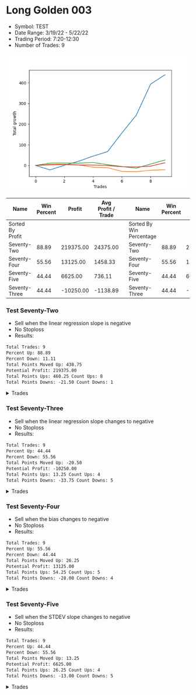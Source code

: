 # Long Golden 003 
- Symbol: TEST
- Date Range: 3/19/22 - 5/22/22
- Trading Period: 7:20-12:30
- Number of Trades: 9

![Plot](LongGolden003TEST.png)

| Name | Win Percent | Profit | Avg Profit / Trade |     | Name | Win Percent | Profit | Avg Profit / Trade |
| ---- | ----------- | ------ | ------------------ | --- | ---- | ----------- | ------ | ------------------ |
| Sorted By <br> Profit | | | | | Sorted By <br> Win Percentage ||||
| Seventy-Two | 88.89 | 219375.00 | 24375.00 |     | Seventy-Two | 88.89 | 219375.00 | 24375.00 |
| Seventy-Four | 55.56 | 13125.00 | 1458.33 |     | Seventy-Four | 55.56 | 13125.00 | 1458.33 |
| Seventy-Five | 44.44 | 6625.00 | 736.11 |     | Seventy-Five | 44.44 | 6625.00 | 736.11 |
| Seventy-Three | 44.44 | -10250.00 | -1138.89 |     | Seventy-Three | 44.44 | -10250.00 | -1138.89 |

### Test Seventy-Two
* Sell when the linear regression slope is negative
* No Stoploss
* Results:
```
Total Trades: 9
Percent Up: 88.89
Percent Down: 11.11
Total Points Moved Up: 438.75
Potential Profit: 219375.00
Total Points Ups: 460.25 Count Ups: 8
Total Points Downs: -21.50 Count Downs: 1
```

<details><summary>Trades</summary>

<code>In: 2022-07-08 07:30:00		Out: 2022-07-08 06:31:05		Total Position Time: 1381:05		Total Move Up: -21.50		Total to Date: -21.50</code> <br />
<code>In: 2022-07-11 08:20:00		Out: 2022-07-08 06:31:05		Total Position Time: 1331:05		Total Move Up: 22.25		Total to Date: 0.75</code> <br />
<code>In: 2022-07-11 08:30:00		Out: 2022-07-08 06:31:05		Total Position Time: 1321:05		Total Move Up: 19.75		Total to Date: 20.50</code> <br />
<code>In: 2022-07-12 06:50:00		Out: 2022-07-08 06:31:05		Total Position Time: 1421:05		Total Move Up: 24.75		Total to Date: 45.25</code> <br />
<code>In: 2022-07-12 08:30:00		Out: 2022-07-08 06:32:05		Total Position Time: 1322:05		Total Move Up: 21.50		Total to Date: 66.75</code> <br />
<code>In: 2022-07-13 06:50:00		Out: 2022-07-08 06:31:05		Total Position Time: 1421:05		Total Move Up: 90.25		Total to Date: 157.00</code> <br />
<code>In: 2022-07-13 07:45:00		Out: 2022-07-08 06:39:05		Total Position Time: 1374:05		Total Move Up: 86.25		Total to Date: 243.25</code> <br />
<code>In: 2022-07-14 08:10:00		Out: 2022-07-08 06:42:05		Total Position Time: 1352:05		Total Move Up: 150.75		Total to Date: 394.00</code> <br />
<code>In: 2022-07-15 07:10:00		Out: 2022-07-08 06:36:05		Total Position Time: 1406:05		Total Move Up: 44.75		Total to Date: 438.75</code> <br />


</details>

### Test Seventy-Three
* Sell when the linear regression slope changes to negative
* No Stoploss
* Results:
```
Total Trades: 9
Percent Up: 44.44
Percent Down: 55.56
Total Points Moved Up: -20.50
Potential Profit: -10250.00
Total Points Ups: 13.25 Count Ups: 4
Total Points Downs: -33.75 Count Downs: 5
```

<details><summary>Trades</summary>

<code>In: 2022-07-08 07:30:00		Out: 2022-07-08 07:41:05		Total Position Time: 11:05		Total Move Up: 2.50		Total to Date: 2.50</code> <br />
<code>In: 2022-07-11 08:20:00		Out: 2022-07-11 08:22:05		Total Position Time: 02:05		Total Move Up: 1.00		Total to Date: 3.50</code> <br />
<code>In: 2022-07-11 08:30:00		Out: 2022-07-11 08:32:05		Total Position Time: 02:05		Total Move Up: -0.75		Total to Date: 2.75</code> <br />
<code>In: 2022-07-12 06:50:00		Out: 2022-07-12 07:13:05		Total Position Time: 23:05		Total Move Up: -11.50		Total to Date: -8.75</code> <br />
<code>In: 2022-07-12 08:30:00		Out: 2022-07-12 08:33:05		Total Position Time: 03:05		Total Move Up: -1.75		Total to Date: -10.50</code> <br />
<code>In: 2022-07-13 06:50:00		Out: 2022-07-13 07:11:05		Total Position Time: 21:05		Total Move Up: -18.25		Total to Date: -28.75</code> <br />
<code>In: 2022-07-13 07:45:00		Out: 2022-07-13 07:55:05		Total Position Time: 10:05		Total Move Up: -1.50		Total to Date: -30.25</code> <br />
<code>In: 2022-07-14 08:10:00		Out: 2022-07-14 08:23:05		Total Position Time: 13:05		Total Move Up: 7.00		Total to Date: -23.25</code> <br />
<code>In: 2022-07-15 07:10:00		Out: 2022-07-15 07:17:05		Total Position Time: 07:05		Total Move Up: 2.75		Total to Date: -20.50</code> <br />


</details>

### Test Seventy-Four
* Sell when the bias changes to negative
* No Stoploss
* Results:
```
Total Trades: 9
Percent Up: 55.56
Percent Down: 44.44
Total Points Moved Up: 26.25
Potential Profit: 13125.00
Total Points Ups: 54.25 Count Ups: 5
Total Points Downs: -28.00 Count Downs: 4
```

<details><summary>Trades</summary>

<code>In: 2022-07-08 07:30:00		Out: 2022-07-08 08:31:00		Total Position Time: 61:00		Total Move Up: 11.25		Total to Date: 11.25</code> <br />
<code>In: 2022-07-11 08:20:00		Out: 2022-07-11 08:28:05		Total Position Time: 08:05		Total Move Up: 0.50		Total to Date: 11.75</code> <br />
<code>In: 2022-07-11 08:30:00		Out: 2022-07-11 08:36:05		Total Position Time: 06:05		Total Move Up: -0.75		Total to Date: 11.00</code> <br />
<code>In: 2022-07-12 06:50:00		Out: 2022-07-12 06:53:05		Total Position Time: 03:05		Total Move Up: 3.25		Total to Date: 14.25</code> <br />
<code>In: 2022-07-12 08:30:00		Out: 2022-07-12 09:11:05		Total Position Time: 41:05		Total Move Up: -10.50		Total to Date: 3.75</code> <br />
<code>In: 2022-07-13 06:50:00		Out: 2022-07-13 06:58:05		Total Position Time: 08:05		Total Move Up: -9.00		Total to Date: -5.25</code> <br />
<code>In: 2022-07-13 07:45:00		Out: 2022-07-13 08:43:00		Total Position Time: 58:00		Total Move Up: -7.75		Total to Date: -13.00</code> <br />
<code>In: 2022-07-14 08:10:00		Out: 2022-07-14 09:03:00		Total Position Time: 53:00		Total Move Up: 19.75		Total to Date: 6.75</code> <br />
<code>In: 2022-07-15 07:10:00		Out: 2022-07-15 08:15:00		Total Position Time: 65:00		Total Move Up: 19.50		Total to Date: 26.25</code> <br />


</details>

### Test Seventy-Five
* Sell when the STDEV slope changes to negative
* No Stoploss
* Results:
```
Total Trades: 9
Percent Up: 44.44
Percent Down: 55.56
Total Points Moved Up: 13.25
Potential Profit: 6625.00
Total Points Ups: 26.25 Count Ups: 4
Total Points Downs: -13.00 Count Downs: 5
```

<details><summary>Trades</summary>

<code>In: 2022-07-08 07:30:00		Out: 2022-07-08 07:47:05		Total Position Time: 17:05		Total Move Up: 4.50		Total to Date: 4.50</code> <br />
<code>In: 2022-07-11 08:20:00		Out: 2022-07-11 08:22:05		Total Position Time: 02:05		Total Move Up: 1.00		Total to Date: 5.50</code> <br />
<code>In: 2022-07-11 08:30:00		Out: 2022-07-11 08:35:05		Total Position Time: 05:05		Total Move Up: -3.25		Total to Date: 2.25</code> <br />
<code>In: 2022-07-12 06:50:00		Out: 2022-07-12 06:58:05		Total Position Time: 08:05		Total Move Up: -0.25		Total to Date: 2.00</code> <br />
<code>In: 2022-07-12 08:30:00		Out: 2022-07-12 08:34:05		Total Position Time: 04:05		Total Move Up: -2.50		Total to Date: -0.50</code> <br />
<code>In: 2022-07-13 06:50:00		Out: 2022-07-13 06:54:05		Total Position Time: 04:05		Total Move Up: -5.50		Total to Date: -6.00</code> <br />
<code>In: 2022-07-13 07:45:00		Out: 2022-07-13 07:55:05		Total Position Time: 10:05		Total Move Up: -1.50		Total to Date: -7.50</code> <br />
<code>In: 2022-07-14 08:10:00		Out: 2022-07-14 08:27:05		Total Position Time: 17:05		Total Move Up: 4.25		Total to Date: -3.25</code> <br />
<code>In: 2022-07-15 07:10:00		Out: 2022-07-15 07:33:05		Total Position Time: 23:05		Total Move Up: 16.50		Total to Date: 13.25</code> <br />


</details>
